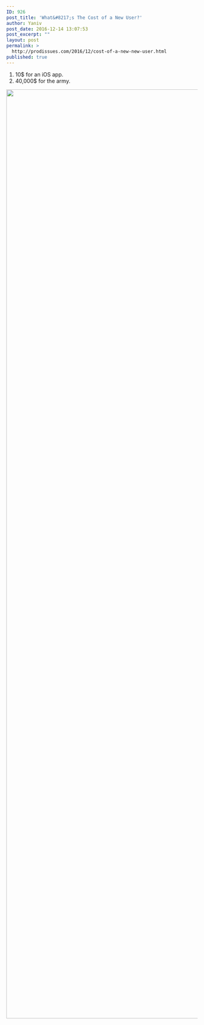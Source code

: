 ```yaml
---
ID: 926
post_title: 'What&#8217;s The Cost of a New User?'
author: Yaniv
post_date: 2016-12-14 13:07:53
post_excerpt: ""
layout: post
permalink: >
  http://prodissues.com/2016/12/cost-of-a-new-new-user.html
published: true
---
```

<ol>
	<li>10$ for an iOS app.</li>
	<li>40,000$ for the army.</li>
</ol>
<a href="http://prodissues.com/wp-content/uploads/2016/12/img_8663.jpg"><img src="http://prodissues.com/wp-content/uploads/2016/12/img_8663.jpg" alt="" width="3264" height="2448" class="alignnone size-full wp-image-925"></a>